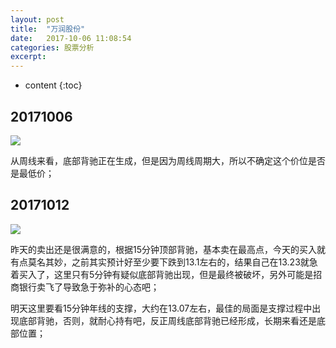 ```yaml
---
layout: post
title:  "万润股份"
date:   2017-10-06 11:08:54
categories: 股票分析
excerpt: 
---
```


* content
{:toc}

## 20171006

![](http://7fva1e.com1.z0.glb.clouddn.com/%E4%B8%87%E6%B6%A6%E8%82%A1%E4%BB%BD_20171006112458.png)

从周线来看，底部背驰正在生成，但是因为周线周期大，所以不确定这个价位是否是最低价；

## 20171012

![](http://7xnjqr.com1.z0.glb.clouddn.com/%E4%B8%87%E6%B6%A6%E8%82%A1%E4%BB%BD20171012-214633.png)

昨天的卖出还是很满意的，根据15分钟顶部背驰，基本卖在最高点，今天的买入就有点莫名其妙，之前其实预计好至少要下跌到13.1左右的，结果自己在13.23就急着买入了，这里只有5分钟有疑似底部背驰出现，但是最终被破坏，另外可能是招商银行卖飞了导致急于弥补的心态吧；

明天这里要看15分钟年线的支撑，大约在13.07左右，最佳的局面是支撑过程中出现底部背驰，否则，就耐心持有吧，反正周线底部背驰已经形成，长期来看还是底部位置；

